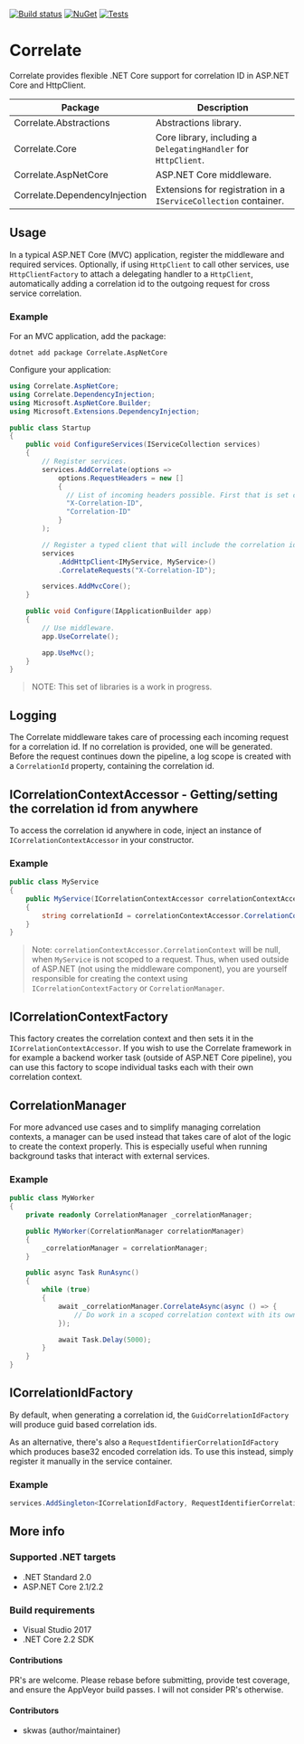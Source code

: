 [![Build status](https://ci.appveyor.com/api/projects/status/rwfdg9d4i3g0qyga?svg=true)](https://ci.appveyor.com/project/skwasjer/correlate)
[![NuGet](https://img.shields.io/nuget/v/Correlate.svg)](https://www.nuget.org/packages/Correlate/)
[![Tests](https://img.shields.io/appveyor/tests/skwasjer/Correlate.svg)](https://ci.appveyor.com/project/skwasjer/correlate/build/tests)

# Correlate

Correlate provides flexible .NET Core support for correlation ID in ASP.NET Core and HttpClient.

| Package | Description | 
|---|---|
| Correlate.Abstractions | Abstractions library. |
| Correlate.Core | Core library, including a `DelegatingHandler` for `HttpClient`. |
| Correlate.AspNetCore | ASP.NET Core middleware. |
| Correlate.DependencyInjection | Extensions for registration in a `IServiceCollection` container. |

## Usage

In a typical ASP.NET Core (MVC) application, register the middleware and required services. Optionally, if using `HttpClient` to call other services, use `HttpClientFactory` to attach a delegating handler to a `HttpClient`, automatically adding a correlation id to the outgoing request for cross service correlation.

### Example ###

For an MVC application, add the package:

```
dotnet add package Correlate.AspNetCore 
```

Configure your application:

```csharp
using Correlate.AspNetCore;
using Correlate.DependencyInjection;
using Microsoft.AspNetCore.Builder;
using Microsoft.Extensions.DependencyInjection;

public class Startup
{
    public void ConfigureServices(IServiceCollection services)
    {
        // Register services.
        services.AddCorrelate(options => 
            options.RequestHeaders = new []
            {
              // List of incoming headers possible. First that is set on given request is used and also returned in the response.
              "X-Correlation-ID",
              "Correlation-ID"
            }
        );

        // Register a typed client that will include the correlation id in outgoing request.
        services
            .AddHttpClient<IMyService, MyService>()
            .CorrelateRequests("X-Correlation-ID");

        services.AddMvcCore();
    }

    public void Configure(IApplicationBuilder app)
    {
        // Use middleware.
        app.UseCorrelate();

        app.UseMvc();
    }
}
```

> NOTE: This set of libraries is a work in progress.

## Logging

The Correlate middleware takes care of processing each incoming request for a correlation id. If no correlation is provided, one will be generated. Before the request continues down the pipeline, a log scope is created with a `CorrelationId` property, containing the correlation id.

## ICorrelationContextAccessor - Getting/setting the correlation id from anywhere

To access the correlation id anywhere in code, inject an instance of `ICorrelationContextAccessor` in your constructor. 

### Example

```csharp
public class MyService
{
    public MyService(ICorrelationContextAccessor correlationContextAccessor)
    {
        string correlationId = correlationContextAccessor.CorrelationContext.CorrelationId;
    }
}
```

> Note: `correlationContextAccessor.CorrelationContext` will be null, when `MyService` is not scoped to a request. Thus, when used outside of ASP.NET (not using the middleware component), you are yourself responsible for creating the context using `ICorrelationContextFactory` or `CorrelationManager`.

## ICorrelationContextFactory

This factory creates the correlation context and then sets it in the `ICorrelationContextAccessor`. If you wish to use the Correlate framework in for example a backend worker task (outside of ASP.NET Core pipeline), you can use this factory to scope individual tasks each with their own correlation context.

## CorrelationManager

For more advanced use cases and to simplify managing correlation contexts, a manager can be used instead that takes care of alot of the logic to create the context properly. This is especially useful when running background tasks that interact with external services.

### Example

```csharp
public class MyWorker
{
    private readonly CorrelationManager _correlationManager;

    public MyWorker(CorrelationManager correlationManager)
    {
        _correlationManager = correlationManager;
    }

    public async Task RunAsync()
    {
        while (true)
        {
            await _correlationManager.CorrelateAsync(async () => {
                // Do work in a scoped correlation context with its own correlation id.
            });

            await Task.Delay(5000);
        }
    }
}
```

## ICorrelationIdFactory

By default, when generating a correlation id, the `GuidCorrelationIdFactory` will produce guid based correlation ids.

As an alternative, there's also a `RequestIdentifierCorrelationIdFactory` which produces base32 encoded correlation ids. To use this instead, simply register it manually in the service container.

### Example
```csharp
services.AddSingleton<ICorrelationIdFactory, RequestIdentifierCorrelationIdFactory>();
```

## More info

### Supported .NET targets
- .NET Standard 2.0
- ASP.NET Core 2.1/2.2

### Build requirements
- Visual Studio 2017
- .NET Core 2.2 SDK

#### Contributions
PR's are welcome. Please rebase before submitting, provide test coverage, and ensure the AppVeyor build passes. I will not consider PR's otherwise.

#### Contributors
- skwas (author/maintainer)
